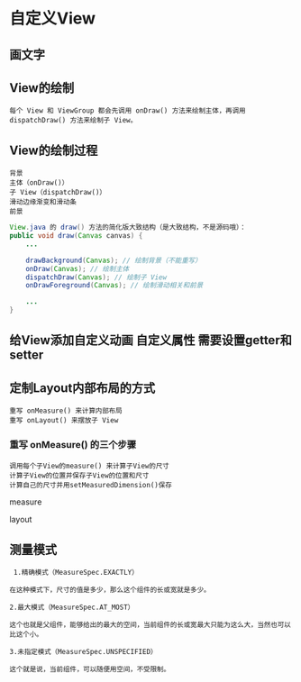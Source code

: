 # 自定义View

## 画文字

## View的绘制
    每个 View 和 ViewGroup 都会先调用 onDraw() 方法来绘制主体，再调用 dispatchDraw() 方法来绘制子 View。

## View的绘制过程

    背景
    主体（onDraw()）
    子 View（dispatchDraw()）
    滑动边缘渐变和滑动条
    前景
    
``` java  
View.java 的 draw() 方法的简化版大致结构（是大致结构，不是源码哦）：
public void draw(Canvas canvas) {
    ...

    drawBackground(Canvas); // 绘制背景（不能重写）
    onDraw(Canvas); // 绘制主体
    dispatchDraw(Canvas); // 绘制子 View
    onDrawForeground(Canvas); // 绘制滑动相关和前景

    ...
}
```

## 给View添加自定义动画 自定义属性 需要设置getter和setter

## 定制Layout内部布局的方式
    
    重写 onMeasure() 来计算内部布局
    重写 onLayout() 来摆放子 View

### 重写 onMeasure() 的三个步骤
    调用每个子View的measure() 来计算子View的尺寸
    计算子View的位置并保存子View的位置和尺寸
    计算自己的尺寸并用setMeasuredDimension()保存

measure

layout


## 测量模式

     1.精确模式（MeasureSpec.EXACTLY）
    
    在这种模式下，尺寸的值是多少，那么这个组件的长或宽就是多少。
    
    2.最大模式（MeasureSpec.AT_MOST）
    
    这个也就是父组件，能够给出的最大的空间，当前组件的长或宽最大只能为这么大，当然也可以比这个小。
    
    3.未指定模式（MeasureSpec.UNSPECIFIED）
    
    这个就是说，当前组件，可以随便用空间，不受限制。

